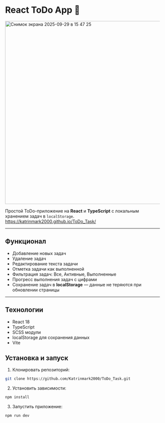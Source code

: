 # React ToDo App 📝

<img width="853" height="596" alt="Снимок экрана 2025-09-29 в 15 47 25" src="https://github.com/user-attachments/assets/a60d6e00-2108-49fb-8975-a9995fe39e88" />


Простой ToDo-приложение на **React** и **TypeScript** с локальным хранением задач в `localStorage`.
https://katrinmark2000.github.io/ToDo_Task/

---

## Функционал

- Добавление новых задач
- Удаление задач
- Редактирование текста задачи
- Отметка задачи как выполненной
- Фильтрация задач: Все, Активные, Выполненные
- Прогресс выполнения задач с цифрами
- Сохранение задач в **localStorage** — данные не теряются при обновлении страницы

---

## Технологии

- React 18
- TypeScript
- SCSS модули
- localStorage для сохранения данных
- Vite

## Установка и запуск

1. Клонировать репозиторий:

```bash
git clone https://github.com/Katrinmark2000/ToDo_Task.git
```

2. Установить зависимости:

```bash
npm install
```

3. Запустить приложение:

```bash
npm run dev
```
